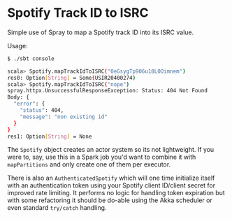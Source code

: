 # Spotify Track ID to ISRC

Simple use of Spray to map a Spotify track ID into its ISRC value.

Usage:

```bash
$ ./sbt console

scala> Spotify.mapTrackIdToISRC("0eGsygTp906u18L0Oimnem")
res0: Option[String] = Some(USIR20400274)
scala> Spotify.mapTrackIdToISRC("nope")
spray.httpx.UnsuccessfulResponseException: Status: 404 Not Found
Body: {
  "error": {
    "status": 404,
    "message": "non existing id"
  }
}
res1: Option[String] = None
```

The `Spotify` object creates an actor system so its not lightweight. If you were to, say, use this in
a Spark job you'd want to combine it with `mapPartitions` and only create one of them per executor.

There is also an `AuthenticatedSpotify` which will one time initialize itself with an authentication
token using your Spotify client ID/client secret for improved rate limiting. It performs no logic for
handling token expiration but with some refactoring it should be do-able using the Akka scheduler or
even standard `try/catch` handling.
